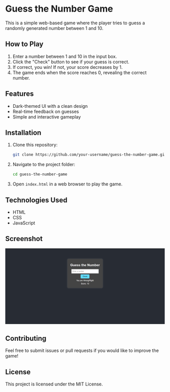 # Guess the Number Game

This is a simple web-based game where the player tries to guess a randomly generated number between 1 and 10.

## How to Play
1. Enter a number between 1 and 10 in the input box.
2. Click the "Check" button to see if your guess is correct.
3. If correct, you win! If not, your score decreases by 1.
4. The game ends when the score reaches 0, revealing the correct number.

## Features
- Dark-themed UI with a clean design
- Real-time feedback on guesses
- Simple and interactive gameplay

## Installation
1. Clone this repository:
   ```bash
   git clone https://github.com/your-username/guess-the-number-game.git
   ```
2. Navigate to the project folder:
   ```bash
   cd guess-the-number-game
   ```
3. Open `index.html` in a web browser to play the game.

## Technologies Used
- HTML
- CSS
- JavaScript

## Screenshot
![Game Screenshot](screenshot.png)

## Contributing
Feel free to submit issues or pull requests if you would like to improve the game!

## License
This project is licensed under the MIT License.
